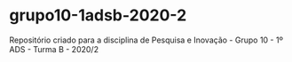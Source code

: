 # grupo10-1adsb-2020-2
Repositório criado para a disciplina de Pesquisa e Inovação - Grupo 10 - 1º ADS - Turma B - 2020/2
